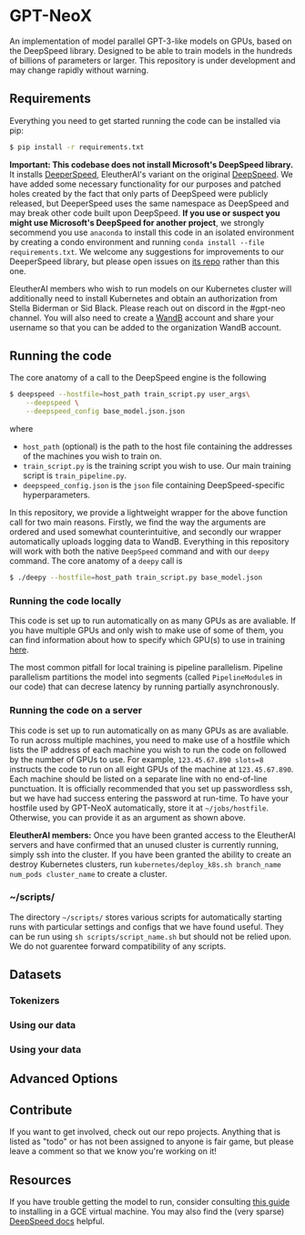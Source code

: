 # GPT-NeoX
An implementation of model parallel GPT-3-like models on GPUs, based on the DeepSpeed library. Designed to be able to train models in the hundreds of billions of parameters or larger. This repository is under development and may change rapidly without warning.

## Requirements

Everything you need to get started running the code can be installed via pip:
```bash
$ pip install -r requirements.txt
```
**Important: This codebase does not install Microsoft's DeepSpeed library.** It installs [DeeperSpeed](https://github.com/EleutherAI/DeeperSpeed), EleutherAI's variant on the original [DeepSpeed](https://github.com/microsoft/DeepSpeed). We have added some necessary functionality for our purposes and patched holes created by the fact that only parts of DeepSpeed were publicly released, but DeeperSpeed uses the same namespace as DeepSpeed and may break other code built upon DeepSpeed. **If you use or suspect you might use Microsoft's DeepSpeed for another project**, we strongly secommend you use `anaconda` to install this code in an isolated environment by creating a condo environment and running `conda install --file requirements.txt`. We welcome any suggestions for improvements to our DeeperSpeed library, but please open issues on [its repo](www.GitHub.com/eleutherai/DeeperSpeed) rather than this one. 

EleutherAI members who wish to run models on our Kubernetes cluster will additionally need to install Kubernetes and obtain an authorization from Stella Biderman or Sid Black. Please reach out on discord in the #gpt-neo channel. You will also need to create a [WandB](https://wandb.ai/home) account and share your username so that you can be added to the organization WandB account.

## Running the code

The core anatomy of a call to the DeepSpeed engine is the following
```bash
$ deepspeed --hostfile=host_path train_script.py user_args\
	--deepspeed \
	--deepspeed_config base_model.json.json
```
where
- `host_path` (optional) is the path to the host file containing the addresses of the machines you wish to train on.
- `train_script.py` is the training script you wish to use. Our main training script is `train_pipeline.py`.
- `deepspeed_config.json` is the `json` file containing DeepSpeed-specific hyperparameters.

In this repository, we provide a lightweight wrapper for the above function call for two main reasons. Firstly, we find the way the arguments are ordered and used somewhat counterintuitive, and secondly our wrapper automatically uploads logging data to WandB. Everything in this repository will work with both the native `DeepSpeed` command and with our `deepy` command. The core anatomy of a `deepy` call is
```bash
$ ./deepy --hostfile=host_path train_script.py base_model.json
```

### Running the code locally
This code is set up to run automatically on as many GPUs as are avaliable. If you have multiple GPUs and only wish to make use of some of them, you can find information about how to specify which GPU(s) to use in training [here](https://www.deepspeed.ai/getting-started/#resource-configuration-multi-node).

The most common pitfall for local training is pipeline parallelism. Pipeline parallelism partitions the model into segments (called `PipelineModule`s in our code) that can decrese latency by running partially asynchronously.

### Running the code on a server

This code is set up to run automatically on as many GPUs as are avaliable. To run across multiple machines, you need to make use of a hostfile which lists the IP address of each machine you wish to run the code on followed by the number of GPUs to use. For example, `123.45.67.890 slots=8` instructs the code to run on all eight GPUs of the machine at `123.45.67.890`. Each machine should be listed on a separate line with no end-of-line punctuation. It is officially recommended that you set up passwordless ssh, but we have had success entering the password at run-time. To have your hostfile used by GPT-NeoX automatically, store it at `~/jobs/hostfile`. Otherwise, you can provide it as an argument as shown above.

**EleutherAI members:** Once you have been granted access to the EleutherAI servers and have confirmed that an unused cluster is currently running, simply ssh into the cluster. If you have been granted the ability to create an destroy Kubernetes clusters, run `kubernetes/deploy_k8s.sh branch_name num_pods cluster_name` to create a cluster.

### ~/scripts/

The directory `~/scripts/` stores various scripts for automatically starting runs with particular settings and configs that we have found useful. They can be run using `sh scripts/script_name.sh` but should not be relied upon. We do not guarentee forward compatibility of any scripts.

## Datasets

### Tokenizers

### Using our data

### Using your data

## Advanced Options

## Contribute

If you want to get involved, check out our repo projects. Anything that is listed as "todo" or has not been assigned to anyone is fair game, but please leave a comment so that we know you're working on it!

## Resources
If you have trouble getting the model to run, consider consulting [this guide](https://gist.github.com/kevinwatkins/232b88bfecbeca8d48d612a3e9cf65e4) to installing in a GCE virtual machine. You may also find the (very sparse) [DeepSpeed docs](https://www.deepspeed.ai) helpful.
